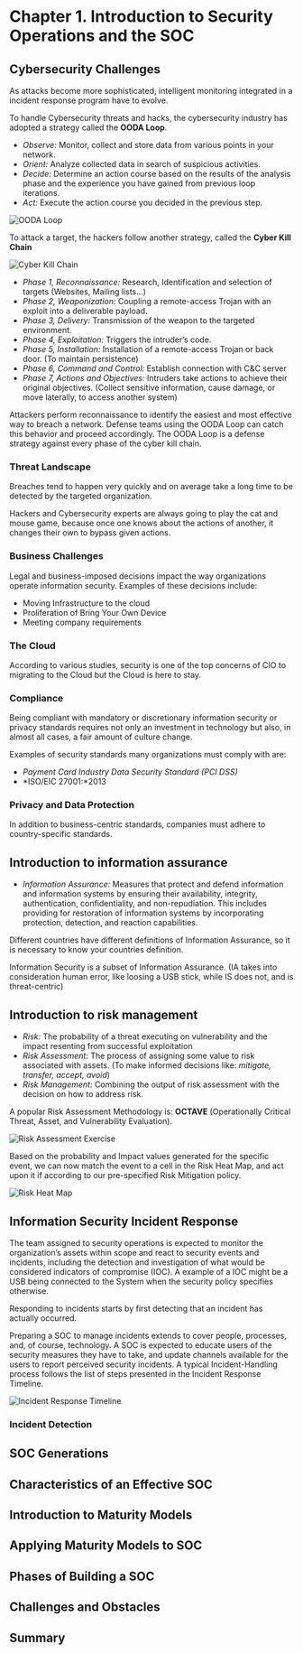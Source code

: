 # Chapter 1. Introduction to Security Operations and the SOC

## Cybersecurity Challenges

As attacks become more sophisticated, intelligent monitoring integrated in a incident response program have to evolve.

To handle Cybersecurity threats and hacks, the cybersecurity industry has adopted a strategy called the **OODA Loop**.

* *Observe:* Monitor, collect and store data from various points in your network.
* *Orient:* Analyze collected data in search of suspicious activities.
* *Decide:* Determine an action course based on the results of the analysis phase and the experience you have gained from previous loop iterations.
* *Act:* Execute the action course you decided in the previous step.

![OODA Loop](./OODALoop.png)

To attack a target, the hackers follow another strategy, called the **Cyber Kill Chain** 

![Cyber Kill Chain](./CyberKillChain.png)

* *Phase 1, Reconnaissance:* Research, Identification and selection of targets (Websites, Mailing lists...)
* *Phase 2, Weaponization:* Coupling a remote-access Trojan with an exploit into a deliverable payload.
* *Phase 3, Delivery:* Transmission of the weapon to the targeted environment.
* *Phase 4, Exploitation:* Triggers the intruder’s code.
* *Phase 5, Installation:* Installation of a remote-access Trojan or back door. (To maintain persistence)
* *Phase 6, Command and Control:* Establish connection with C&C server
* *Phase 7, Actions and Objectives:* Intruders take actions to achieve their original objectives. (Collect sensitive information, cause damage, or move laterally, to access another system)

Attackers perform reconnaissance to identify the easiest and most effective way to breach a network.
Defense teams using the OODA Loop can catch this behavior and proceed accordingly.
The OODA Loop is a defense strategy against every phase of the cyber kill chain.

### Threat Landscape

Breaches tend to happen very quickly and on average take a long time to be detected by the targeted organization.

Hackers and Cybersecurity experts are always going to play the cat and mouse game, because once one knows about the actions of another, it changes their own to bypass given actions.

### Business Challenges

Legal and business-imposed decisions impact the way organizations operate information security.
Examples of these decisions include:

* Moving Infrastructure to the cloud
* Proliferation of Bring Your Own Device
* Meeting company requirements

### The Cloud

According to various studies, security is one of the top concerns of CIO to migrating to the Cloud but the Cloud is here to stay.

### Compliance

Being compliant with mandatory or discretionary information security or privacy standards requires not only an investment in technology but also, in almost all cases, a fair amount of culture change.

Examples of security standards many organizations must comply with are:

* *Payment Card Industry Data Security Standard (PCI DSS)*
* *ISO/EIC 27001:*2013

### Privacy and Data Protection

In addition to business-centric standards, companies must adhere to country-specific standards.

## Introduction to information assurance

* *Information Assurance:* Measures that protect and defend information and information systems by ensuring their availability, integrity, authentication, confidentiality, and non-repudiation. This includes providing for restoration of information systems by incorporating protection, detection, and reaction capabilities.

Different countries have different definitions of Information Assurance, so it is necessary to know your countries definition.

Information Security is a subset of Information Assurance. (IA takes into consideration human error, like loosing a USB stick, while IS does not, and is threat-centric)

## Introduction to risk management


* *Risk:* The probability of a threat executing on vulnerability and the impact resenting from successful exploitation
* *Risk Assessment:* The process of assigning some value to risk associated with assets. (To make informed decisions like: *mitigate, transfer, accept, avoid*)
* *Risk Management:* Combining the output of risk assessment with the decision on how to address risk.

A popular Risk Assessment Methodology is: **OCTAVE** (Operationally Critical Threat, Asset, and Vulnerability Evaluation).

![Risk Assessment Exercise](./RiskAssessmentExercise.png)

Based on the probability and Impact values generated for the specific event, we can now match the event to a cell in the Risk Heat Map, and act upon it if according to our pre-specified Risk Mitigation policy.

![Risk Heat Map](./RiskHeatMap.png)

## Information Security Incident Response

The team assigned to security operations is expected to monitor the organization’s assets within scope and react to security events and incidents, including the detection and investigation of what would be considered indicators of compromise (IOC).
A example of a IOC might be a USB being connected to the System when the security policy specifies otherwise.

Responding to incidents starts by first detecting that an incident has actually occurred.

Preparing a SOC to manage incidents extends to cover people, processes, and, of course, technology.
A SOC is expected to educate users of the security measures they have to take, and update channels available for the users to report perceived security incidents.
A typical Incident-Handling process follows the list of steps presented in the Incident Response Timeline.

![Incident Response Timeline](./IncidentResponseTimeline.png)

### Incident Detection



## SOC Generations

## Characteristics of an Effective SOC

## Introduction to Maturity Models

## Applying Maturity Models to SOC

## Phases of Building a SOC

## Challenges and Obstacles

## Summary
